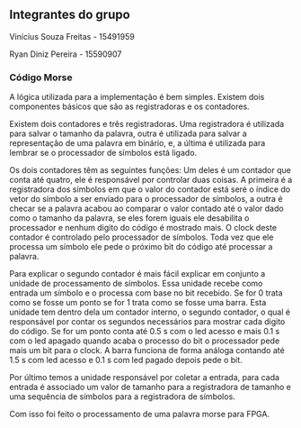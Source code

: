 ## Integrantes do grupo

Vinícius Souza Freitas - 15491959

Ryan Diniz Pereira - 15590907

### Código Morse

A lógica utilizada para a implementação é bem simples. Existem dois componentes básicos que são as registradoras e os contadores.

Existem dois contadores e três registradoras. Uma registradora é utilizada para salvar o tamanho da palavra, outra é utilizada para salvar a representação de uma palavra em binário, e, a última é utilizada para lembrar se o processador de símbolos está ligado.

Os dois contadores têm as seguintes funções: Um deles é um contador que conta até quatro, ele é responsável por controlar duas coisas. A primeira é a registradora dos símbolos em que o valor do contador está seré o índice do vetor do símbolo a ser enviado para o processador de símbolos, a outra é checar se a palavra acabou ao comparar o valor contado até o valor dado como o tamanho da palavra, se eles forem iguais ele desabilita o processador e nenhum digito do código é mostrado mais. O clock deste contador é controlado pelo processador de símbolos. Toda vez que ele processa um símbolo ele pede o próximo bit do código até processar a palavra.

Para explicar o segundo contador é mais fácil explicar em conjunto a unidade de processamento de símbolos. Essa unidade recebe como entrada um símbolo e o processa com base no bit recebido. Se for 0 trata como se fosse um ponto se for 1 trata como se fosse uma barra. Esta unidade tem dentro dela um contador interno, o segundo contador, o qual é responsável por contar os segundos necessários para mostrar cada digito do código. Se for um ponto conta até 0.5 s com o led acesso e mais 0.1 s com o led apagado quando acaba o processo do bit o processador pede mais um bit para o clock. A barra funciona de forma análoga contando até 1.5 s com led acesso e 0.1 s com led pagado depois pede o bit.

Por último temos a unidade responsável por coletar a entrada, para cada entrada é associado um valor de tamanho para a registradora de tamanho e uma sequência de símbolos para a registradora de símbolos.

Com isso foi feito o processamento de uma palavra morse para FPGA.
